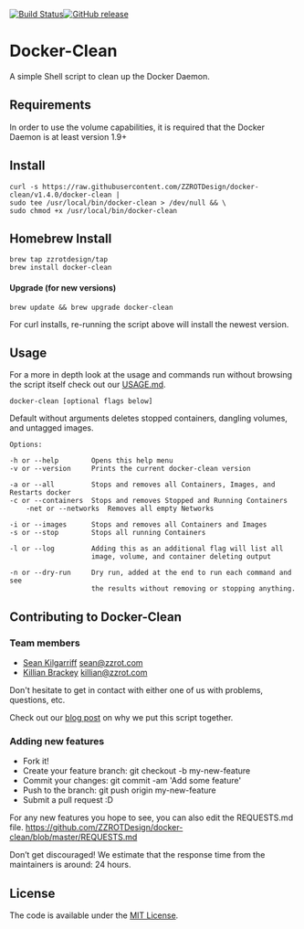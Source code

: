[![Build Status](https://travis-ci.org/ZZROTDesign/docker-clean.svg?v1.4.0)](https://travis-ci.org/ZZROTDesign/docker-clean)[![GitHub release](https://img.shields.io/github/release/zzrotDesign/docker-clean.svg)](https://github.com/ZZROTDesign/docker-clean/releases)
# Docker-Clean

A simple Shell script to clean up the Docker Daemon.

## Requirements

In order to use the volume capabilities, it is required that the Docker Daemon is at least version 1.9+


## Install

    curl -s https://raw.githubusercontent.com/ZZROTDesign/docker-clean/v1.4.0/docker-clean |
    sudo tee /usr/local/bin/docker-clean > /dev/null && \
    sudo chmod +x /usr/local/bin/docker-clean

## Homebrew Install

    brew tap zzrotdesign/tap
    brew install docker-clean
    
#### Upgrade (for new versions)

    brew update && brew upgrade docker-clean
   
For curl installs, re-running the script above will install the newest version.
    
    
## Usage

For a more in depth look at the usage and commands run without browsing the script itself check out our [USAGE.md](https://github.com/ZZROTDesign/docker-clean/blob/master/USAGE.md).

    docker-clean [optional flags below]

  Default without arguments deletes stopped containers, dangling volumes, and untagged images.

    Options:

    -h or --help        Opens this help menu
    -v or --version     Prints the current docker-clean version

    -a or --all         Stops and removes all Containers, Images, and Restarts docker
    -c or --containers  Stops and removes Stopped and Running Containers
		-net or --networks  Removes all empty Networks

    -i or --images      Stops and removes all Containers and Images
    -s or --stop        Stops all running Containers

    -l or --log         Adding this as an additional flag will list all
                        image, volume, and container deleting output

    -n or --dry-run     Dry run, added at the end to run each command and see
                        the results without removing or stopping anything.


## Contributing to Docker-Clean

### Team members

* [Sean Kilgarriff](https://github.com/Skilgarriff) sean@zzrot.com
* [Killian Brackey](https://github.com/killianbrackey) killian@zzrot.com

Don't hesitate to get in contact with either one of us with problems, questions, etc.

Check out our [blog post](https://blog.zzrot.com/docker-clean-utility/) on why we put this script together.


### Adding new features

* Fork it!
* Create your feature branch: git checkout -b my-new-feature
* Commit your changes: git commit -am 'Add some feature'
* Push to the branch: git push origin my-new-feature
* Submit a pull request :D

For any new features you hope to see, you can also edit the REQUESTS.md file.
https://github.com/ZZROTDesign/docker-clean/blob/master/REQUESTS.md

Don’t get discouraged! We estimate that the response time from the
maintainers is around: 24 hours.
## License

The code is available under the [MIT License](/LICENSE).
